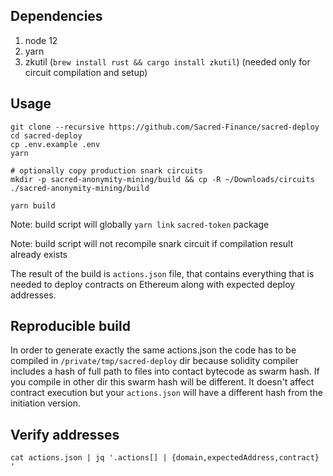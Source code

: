 ## Dependencies

1. node 12
2. yarn
3. zkutil (`brew install rust && cargo install zkutil`) (needed only for circuit compilation and setup)

## Usage

```
git clone --recursive https://github.com/Sacred-Finance/sacred-deploy
cd sacred-deploy
cp .env.example .env
yarn

# optionally copy production snark circuits
mkdir -p sacred-anonymity-mining/build && cp -R ~/Downloads/circuits ./sacred-anonymity-mining/build

yarn build
```

Note: build script will globally `yarn link` `sacred-token` package

Note: build script will not recompile snark circuit if compilation result already exists

The result of the build is `actions.json` file, that contains everything that is needed to deploy contracts on Ethereum along with expected deploy addresses.

## Reproducible build

In order to generate exactly the same actions.json the code has to be compiled in `/private/tmp/sacred-deploy` dir because solidity compiler includes a hash of full path to files into contact bytecode as swarm hash. If you compile in other dir this swarm hash will be different. It doesn't affect contract execution but your `actions.json` will have a different hash from the initiation version.

## Verify addresses

```
cat actions.json | jq '.actions[] | {domain,expectedAddress,contract} '
```
